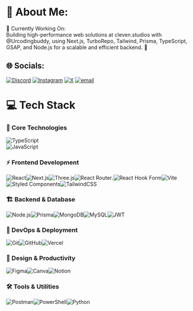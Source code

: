 # 💫 About Me:
🔭 Currently Working On:<br>Building high-performance web solutions at cleven.studios with @Urcodingbuddy, using Next.js, TurboRepo, Tailwind, Prisma, TypeScript, GSAP, and Node.js for a scalable and efficient backend. 🚀<br>


## 🌐 Socials:
[![Discord](https://img.shields.io/badge/Discord-%237289DA.svg?logo=discord&logoColor=white)](https://discord.gg/https://discord.gg/7C4PdS7x ) [![Instagram](https://img.shields.io/badge/Instagram-%23E4405F.svg?logo=Instagram&logoColor=white)](https://instagram.com/https://www.instagram.com/aravmenon01/) [![X](https://img.shields.io/badge/X-black.svg?logo=X&logoColor=white)](https://x.com/https://x.com/Arav_menon?t=1xUBARAlsK6McS65-rhkfQ&s=09) [![email](https://img.shields.io/badge/Email-D14836?logo=gmail&logoColor=white)](mailto:aravmenon.ak@gmail.com) 

# 💻 Tech Stack

### 🔹 Core Technologies  
![TypeScript](https://img.shields.io/badge/typescript-%23007ACC.svg?style=for-the-badge&logo=typescript&logoColor=white)  
![JavaScript](https://img.shields.io/badge/javascript-%23323330.svg?style=for-the-badge&logo=javascript&logoColor=%23F7DF1E)  

### ⚡ Frontend Development  
![React](https://img.shields.io/badge/react-%2320232a.svg?style=for-the-badge&logo=react&logoColor=%2361DAFB)![Next.js](https://img.shields.io/badge/next.js-%23000000.svg?style=for-the-badge&logo=nextdotjs&logoColor=white)![Three.js](https://img.shields.io/badge/threejs-black?style=for-the-badge&logo=three.js&logoColor=white)![React Router](https://img.shields.io/badge/React_Router-CA4245?style=for-the-badge&logo=react-router&logoColor=white).![React Hook Form](https://img.shields.io/badge/React%20Hook%20Form-%23EC5990.svg?style=for-the-badge&logo=reacthookform&logoColor=white)![Vite](https://img.shields.io/badge/vite-%23646CFF.svg?style=for-the-badge&logo=vite&logoColor=white)![Styled Components](https://img.shields.io/badge/styled--components-DB7093?style=for-the-badge&logo=styled-components&logoColor=white)![TailwindCSS](https://img.shields.io/badge/tailwindcss-%2338B2AC.svg?style=for-the-badge&logo=tailwind-css&logoColor=white)  

### 🏗 Backend & Database  
![Node.js](https://img.shields.io/badge/node.js-43853D?style=for-the-badge&logo=node.js&logoColor=white)![Prisma](https://img.shields.io/badge/Prisma-3982CE?style=for-the-badge&logo=Prisma&logoColor=white)![MongoDB](https://img.shields.io/badge/MongoDB-%234ea94b.svg?style=for-the-badge&logo=mongodb&logoColor=white)![MySQL](https://img.shields.io/badge/mysql-4479A1.svg?style=for-the-badge&logo=mysql&logoColor=white)![JWT](https://img.shields.io/badge/JWT-black?style=for-the-badge&logo=JSON%20web%20tokens)  

### 🚀 DevOps & Deployment  
![Git](https://img.shields.io/badge/git-%23F05033.svg?style=for-the-badge&logo=git&logoColor=white)![GitHub](https://img.shields.io/badge/github-%23121011.svg?style=for-the-badge&logo=github&logoColor=white)![Vercel](https://img.shields.io/badge/vercel-%23000000.svg?style=for-the-badge&logo=vercel&logoColor=white)  

### 🎨 Design & Productivity  
![Figma](https://img.shields.io/badge/figma-%23F24E1E.svg?style=for-the-badge&logo=figma&logoColor=white)![Canva](https://img.shields.io/badge/Canva-%2300C4CC.svg?style=for-the-badge&logo=Canva&logoColor=white)![Notion](https://img.shields.io/badge/Notion-%23000000.svg?style=for-the-badge&logo=notion&logoColor=white)  

### 🛠 Tools & Utilities  
![Postman](https://img.shields.io/badge/Postman-FF6C37?style=for-the-badge&logo=postman&logoColor=white)![PowerShell](https://img.shields.io/badge/PowerShell-%235391FE.svg?style=for-the-badge&logo=powershell&logoColor=white)![Python](https://img.shields.io/badge/python-3670A0?style=for-the-badge&logo=python&logoColor=ffdd54)  


<!-- Proudly created with GPRM ( https://gprm.itsvg.in ) -->
